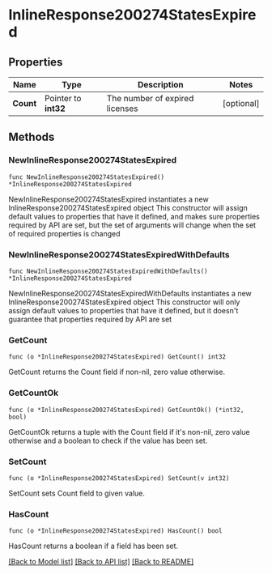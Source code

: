 # InlineResponse200274StatesExpired

## Properties

Name | Type | Description | Notes
------------ | ------------- | ------------- | -------------
**Count** | Pointer to **int32** | The number of expired licenses | [optional] 

## Methods

### NewInlineResponse200274StatesExpired

`func NewInlineResponse200274StatesExpired() *InlineResponse200274StatesExpired`

NewInlineResponse200274StatesExpired instantiates a new InlineResponse200274StatesExpired object
This constructor will assign default values to properties that have it defined,
and makes sure properties required by API are set, but the set of arguments
will change when the set of required properties is changed

### NewInlineResponse200274StatesExpiredWithDefaults

`func NewInlineResponse200274StatesExpiredWithDefaults() *InlineResponse200274StatesExpired`

NewInlineResponse200274StatesExpiredWithDefaults instantiates a new InlineResponse200274StatesExpired object
This constructor will only assign default values to properties that have it defined,
but it doesn't guarantee that properties required by API are set

### GetCount

`func (o *InlineResponse200274StatesExpired) GetCount() int32`

GetCount returns the Count field if non-nil, zero value otherwise.

### GetCountOk

`func (o *InlineResponse200274StatesExpired) GetCountOk() (*int32, bool)`

GetCountOk returns a tuple with the Count field if it's non-nil, zero value otherwise
and a boolean to check if the value has been set.

### SetCount

`func (o *InlineResponse200274StatesExpired) SetCount(v int32)`

SetCount sets Count field to given value.

### HasCount

`func (o *InlineResponse200274StatesExpired) HasCount() bool`

HasCount returns a boolean if a field has been set.


[[Back to Model list]](../README.md#documentation-for-models) [[Back to API list]](../README.md#documentation-for-api-endpoints) [[Back to README]](../README.md)


